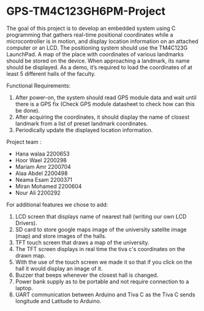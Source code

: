 # GPS-TM4C123GH6PM-Project

The goal of this project is to develop an embedded system using C programming that
gathers real-time positional coordinates while a microcontroller is in motion, and display
location information on an attached computer or an LCD. The positioning system should
use the TM4C123G LaunchPad. A map of the place with coordinates of various landmarks
should be stored on the device. When approaching a landmark, its name should be
displayed.
As a demo, it’s required to load the coordinates of at least 5 different halls of the faculty.

Functional Requirements:
  1. After power-on, the system should read GPS module data and wait until there is a GPS fix (Check GPS module datasheet to check how can this be done).
  2. After acquiring the coordinates, it should display the name of closest landmark from a list of preset landmark coordinates.
  3. Periodically update the displayed location information.

Project team : 
  - Hana walaa    2200653
  - Hoor Wael     2200298
  - Mariam Amr    2200704
  - Alaa Abdel    2200498
  - Neama Esam    2200371
  - Miran Mohamed 2200604
  - Nour Ali      2200292

For additional features we chose to add:
  1. LCD screen that displays name of nearest hall (writing our own LCD Drivers).
  2. SD card to store google maps image of the university satelite image (map) and store images of the halls.
  3. TFT touch screen that draws a map of the university.
  4. The TFT screen displays in real time the tiva c's coordinates on the drawn map.
  5. With the use of the touch screen we made it so that if you click on the hall it would display an image of it.
  6. Buzzer that beeps whenever the closest hall is changed.
  7. Power bank supply as to be portable and not require connection to a laptop.
  8. UART communication between Arduino and Tiva C as the Tiva C sends longitude and Latitude to Arduino.
